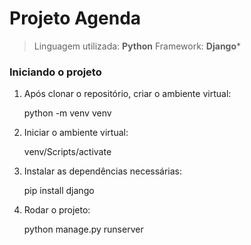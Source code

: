 # Projeto Agenda #

> Linguagem utilizada: **Python**
> Framework: **Django***

### Iniciando o projeto ###

1) Após clonar o repositório, criar o ambiente virtual:

    python -m venv venv


2) Iniciar o ambiente virtual:

    venv/Scripts/activate


3) Instalar as dependências necessárias:

    pip install django


4) Rodar o projeto:

    python manage.py runserver
